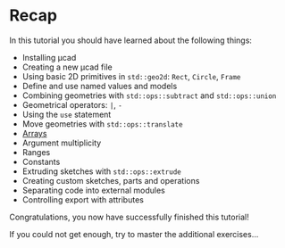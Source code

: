 # Recap

In this tutorial you should have learned about the following things:

- Installing µcad
- Creating a new µcad file
- Using basic 2D primitives in `std::geo2d`: `Rect`, `Circle`, `Frame`
- Define and use named values and models
- Combining geometries with `std::ops::subtract` and `std::ops::union`
- Geometrical operators: `|`, `-`
- Using the `use` statement
- Move geometries with `std::ops::translate`
- [Arrays](../../../../doc/types/arrays.md)
- Argument multiplicity
- Ranges
- Constants
- Extruding sketches with `std::ops::extrude`
- Creating custom sketches, parts and operations
- Separating code into external modules
- Controlling export with attributes

Congratulations, you now have successfully finished this tutorial!

If you could not get enough, try to master the additional exercises...
